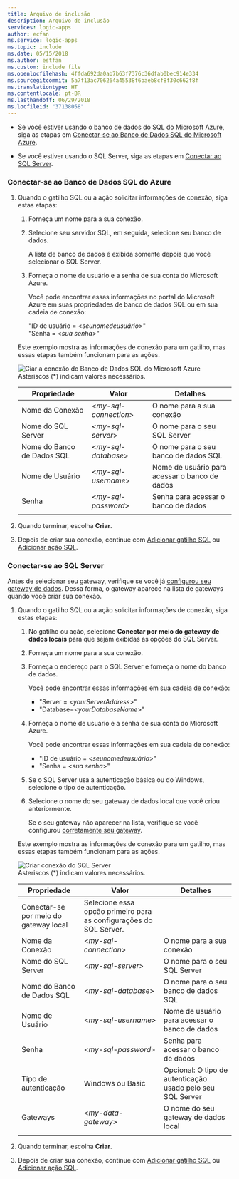 ```yaml
---
title: Arquivo de inclusão
description: Arquivo de inclusão
services: logic-apps
author: ecfan
ms.service: logic-apps
ms.topic: include
ms.date: 05/15/2018
ms.author: estfan
ms.custom: include file
ms.openlocfilehash: 4ffda692da0ab7b63f7376c36dfab0bec914e334
ms.sourcegitcommit: 5a7f13ac706264a45538f6baeb8cf8f30c662f8f
ms.translationtype: HT
ms.contentlocale: pt-BR
ms.lasthandoff: 06/29/2018
ms.locfileid: "37138058"
---
```

* Se você estiver usando o banco de dados do SQL do Microsoft Azure, siga as etapas em [Conectar-se ao Banco de Dados SQL do Microsoft Azure](#connect-azure-sql-db). 

* Se você estiver usando o SQL Server, siga as etapas em [Conectar ao SQL Server](#connect-sql-server).

<a name="connect-azure-sql-db"></a>

### <a name="connect-to-azure-sql-database"></a>Conectar-se ao Banco de Dados SQL do Azure

1. Quando o gatilho SQL ou a ação solicitar informações de conexão, siga estas etapas:

   1. Forneça um nome para a sua conexão.

   2. Selecione seu servidor SQL, em seguida, selecione seu banco de dados. 

      A lista de banco de dados é exibida somente depois que você selecionar o SQL Server.
 
   3. Forneça o nome de usuário e a senha de sua conta do Microsoft Azure.

      Você pode encontrar essas informações no portal do Microsoft Azure em suas propriedades de banco de dados SQL ou em sua cadeia de conexão: 
      
      "ID de usuário = <*seunomedeusuário*>"
      <br>
      "Senha = <*sua senha*>"

   Este exemplo mostra as informações de conexão para um gatilho, mas essas etapas também funcionam para as ações.

   ![Ciar a conexão do Banco de Dados SQL do Microsoft Azure](./media/connectors-create-api-sqlazure/azure-sql-database-create-connection.png)
   <br>
   Asteriscos (*) indicam valores necessários.

   | Propriedade | Valor | Detalhes | 
   |----------|-------|---------| 
   | Nome da Conexão | <*my-sql-connection*> | O nome para a sua conexão | 
   | Nome do SQL Server | <*my-sql-server*> | O nome para o seu SQL Server |
   | Nome do Banco de Dados SQL | <*my-sql-database*>  | O nome para o seu banco de dados SQL | 
   | Nome de Usuário | <*my-sql-username*> | Nome de usuário para acessar o banco de dados |
   | Senha | <*my-sql-password*> | Senha para acessar o banco de dados | 
   |||| 

2. Quando terminar, escolha **Criar**.

3. Depois de criar sua conexão, continue com [Adicionar gatilho SQL](#add-sql-trigger) ou [Adicionar ação SQL](#add-sql-action).

<a name="connect-sql-server"></a>

### <a name="connect-to-sql-server"></a>Conectar-se ao SQL Server

Antes de selecionar seu gateway, verifique se você já [configurou seu gateway de dados](https://docs.microsoft.com/azure/logic-apps/logic-apps-gateway-connection). Dessa forma, o gateway aparece na lista de gateways quando você criar sua conexão.

1. Quando o gatilho SQL ou a ação solicitar informações de conexão, siga estas etapas:

   1. No gatilho ou ação, selecione **Conectar por meio do gateway de dados locais** para que sejam exibidas as opções do SQL Server.

   2. Forneça um nome para a sua conexão.

   3. Forneça o endereço para o SQL Server e forneça o nome do banco de dados.
   
      Você pode encontrar essas informações em sua cadeia de conexão: 
      
      * "Server = <*yourServerAddress*>"
      * "Database=<*yourDatabaseName*>"

   4. Forneça o nome de usuário e a senha de sua conta do Microsoft Azure.

      Você pode encontrar essas informações em sua cadeia de conexão: 
      
      * "ID de usuário = <*seunomedeusuário*>"
      * "Senha = <*sua senha*>"

   5. Se o SQL Server usa a autenticação básica ou do Windows, selecione o tipo de autenticação.

   6. Selecione o nome do seu gateway de dados local que você criou anteriormente.
   
      Se o seu gateway não aparecer na lista, verifique se você configurou [corretamente seu gateway](https://docs.microsoft.com/azure/logic-apps/logic-apps-gateway-connection).

   Este exemplo mostra as informações de conexão para um gatilho, mas essas etapas também funcionam para as ações.

   ![Criar conexão do SQL Server](./media/connectors-create-api-sqlazure/sql-server-create-connection.png)
   <br>
   Asteriscos (*) indicam valores necessários.

   | Propriedade | Valor | Detalhes | 
   |----------|-------|---------| 
   | Conectar-se por meio do gateway local | Selecione essa opção primeiro para as configurações do SQL Server. | | 
   | Nome da Conexão | <*my-sql-connection*> | O nome para a sua conexão | 
   | Nome do SQL Server | <*my-sql-server*> | O nome para o seu SQL Server |
   | Nome do Banco de Dados SQL | <*my-sql-database*>  | O nome para o seu banco de dados SQL |
   | Nome de Usuário | <*my-sql-username*> | Nome de usuário para acessar o banco de dados |
   | Senha | <*my-sql-password*> | Senha para acessar o banco de dados | 
   | Tipo de autenticação | Windows ou Basic | Opcional: O tipo de autenticação usado pelo seu SQL Server | 
   | Gateways | <*my-data-gateway*> | O nome do seu gateway de dados local | 
   |||| 

2. Quando terminar, escolha **Criar**. 

3. Depois de criar sua conexão, continue com [Adicionar gatilho SQL](#add-sql-trigger) ou [Adicionar ação SQL](#add-sql-action).

